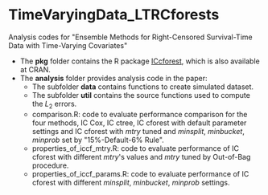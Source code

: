# TimeVaryingData_LTRCforests
Analysis codes for "Ensemble Methods for Right-Censored Survival-Time Data with Time-Varying Covariates"
- The **pkg** folder contains the R package [ICcforest](https://github.com/cran/ICcforest), which is also available at CRAN.
- The **analysis** folder provides analysis code in the paper:
  - The subfolder **data** contains functions to create simulated dataset.
  - The subfolder **util** contains the source functions used to compute the $L_2$ errors. 
  - comparison.R: code to evaluate performance comparison for the four methods, IC Cox, IC ctree, IC cforest with default parameter settings and IC cforest with _mtry_ tuned and _minsplit_, _minbucket_, _minprob_ set by "15%-Default-6% Rule".
  - properties_of_iccf_mtry.R: code to evaluate performance of IC cforest with different _mtry_'s values and _mtry_ tuned by Out-of-Bag procedure.
  - properties_of_iccf_params.R: code to evaluate performance of IC cforest with different _minsplit_, _minbucket_, _minprob_ settings.
